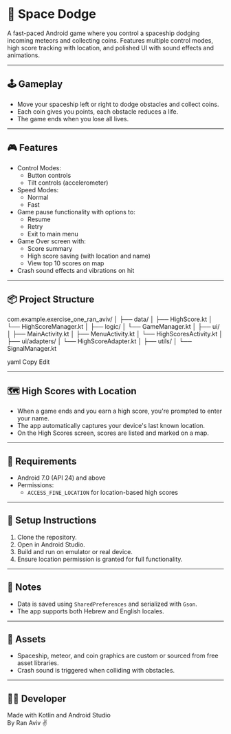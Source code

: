 # 🚀 Space Dodge

A fast-paced Android game where you control a spaceship dodging incoming meteors and collecting coins. Features multiple control modes, high score tracking with location, and polished UI with sound effects and animations.

---

## 🕹 Gameplay

- Move your spaceship left or right to dodge obstacles and collect coins.
- Each coin gives you points, each obstacle reduces a life.
- The game ends when you lose all lives.

---

## 🎮 Features

- Control Modes:
  - Button controls
  - Tilt controls (accelerometer)
- Speed Modes:
  - Normal
  - Fast
- Game pause functionality with options to:
  - Resume
  - Retry
  - Exit to main menu
- Game Over screen with:
  - Score summary
  - High score saving (with location and name)
  - View top 10 scores on map
- Crash sound effects and vibrations on hit

---

## 📦 Project Structure

com.example.exercise_one_ran_aviv/
│
├── data/
│ ├── HighScore.kt
│ └── HighScoreManager.kt
│
├── logic/
│ └── GameManager.kt
│
├── ui/
│ ├── MainActivity.kt
│ ├── MenuActivity.kt
│ └── HighScoresActivity.kt
│
├── ui/adapters/
│ └── HighScoreAdapter.kt
│
├── utils/
│ └── SignalManager.kt

yaml
Copy
Edit

---

## 🗺 High Scores with Location

- When a game ends and you earn a high score, you're prompted to enter your name.
- The app automatically captures your device's last known location.
- On the High Scores screen, scores are listed and marked on a map.

---

## 📱 Requirements

- Android 7.0 (API 24) and above
- Permissions:
  - `ACCESS_FINE_LOCATION` for location-based high scores

---

## 🔧 Setup Instructions

1. Clone the repository.
2. Open in Android Studio.
3. Build and run on emulator or real device.
4. Ensure location permission is granted for full functionality.

---

## 📍 Notes

- Data is saved using `SharedPreferences` and serialized with `Gson`.
- The app supports both Hebrew and English locales.

---

## 🎨 Assets

- Spaceship, meteor, and coin graphics are custom or sourced from free asset libraries.
- Crash sound is triggered when colliding with obstacles.

---

## 👨‍💻 Developer

Made with Kotlin and Android Studio  
By Ran Aviv ✌️

